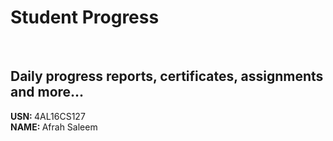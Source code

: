 # Student Progress
<br>

## Daily progress reports, certificates, assignments and more...

<b> USN: </b> 4AL16CS127    <br>
<b> NAME: </b>  Afrah Saleem
